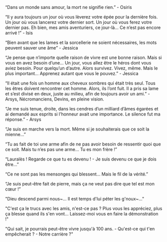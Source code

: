 “Dans un monde sans amour, la mort ne signifie rien.” - Osiris

“Il y aura toujours un jour où vous lèverez votre épée pour la dernière fois. Un jour où vous lancerez votre dernier sort. Un jour où vous ferez votre dernier pas. Eh bien, mes amis aventuriers, ce jour-là… Ce n’est pas encore arrivé !” - Isis

“Bien avant que les lames et la sorcellerie ne soient nécessaires, les mots peuvent sauver une âme” - Jessica

“Je pense que n’importe quelle raison de vivre est une bonne raison. Mais si vous en avez besoin d’une… Un jour, vous allez être le héros dont vous aviez besoin. Pour quelqu’un d’autre. Alors survivez. Vivez, même. Mais le plus important… Apprenez autant que vous le pouvez.” - Jessica

“Il était une fois un homme aux cheveux sombres qui était très seul. Tous les êtres doivent rencontrer cet homme. Alors, ils l’ont fuit. Il a pris sa lame et s’est divisé en deux, juste au milieu, afin de toujours avoir un ami.” - Arsys, Nécromanciens, Devins, en pleine vision.

“Je me suis tenue, droite, dans les cendres d’un milliard d’âmes égarées et ai demandé aux esprits si l’honneur avait une importance. Le silence fut ma réponse.” - Arsys

  

“Je suis en marche vers la mort. Même si je souhaiterais que ce soit la mienne…”

“Tu as fait de toi une arme afin de ne pas avoir besoin de ressentir quoi que ce soit. Mais tu n’es pas une arme… Tu es mon frère !”

“Lauralès ! Regarde ce que tu es devenu ! - Je suis devenu ce que je dois être…”

“Ce ne sont pas les mensonges qui blessent… Mais le fil de la vérité.”

“Je suis peut-être fait de pierre, mais ça ne veut pas dire que tel est mon cœur !”

"Dieu descend parmi nous~... Il est temps d'lui péter les g'noux~..."

"C'est ça le trucs avec les amis, n'est-ce pas ? Plus vous les appréciez, plus ça blesse quand ils s'en vont... Laissez-moi vous en faire la démonstration !"

"Qui sait, je pourrais peut-être vivre jusqu'à 100 ans.
\- Qu'est-ce qui t'en empêcherait ?
\- Notre carrière ?"
